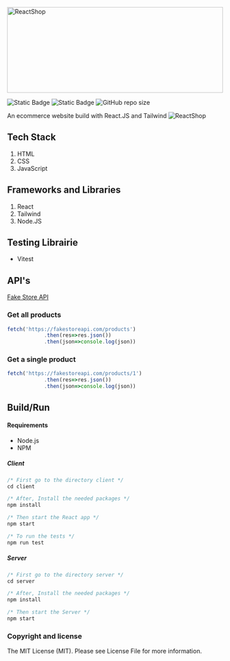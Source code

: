 <img src='https://github.com/LeeBingler/ReactShop/assets/98109693/7f507a9b-7356-42f6-a1e2-98f2ae02514c' alt='ReactShop' width='100%' height='200px'/>

![Static Badge](https://img.shields.io/badge/dependencies-NPM-black)
![Static Badge](https://img.shields.io/badge/license-MIT-red)
![GitHub repo size](https://img.shields.io/github/repo-size/LeeBingler/ReactShop)

An ecommerce website build with React.JS and Tailwind 
![ReactShop](https://github.com/LeeBingler/ReactShop/assets/98109693/2170feb3-5dcc-43d3-aa65-baeca7f81962)

## Tech Stack
1. HTML
2. CSS
3. JavaScript

## Frameworks and Libraries
1. React
2. Tailwind
3. Node.JS

## Testing Librairie
- Vitest

## API's
[Fake Store API](https://fakestoreapi.com/)

### Get all products
```javascript
fetch('https://fakestoreapi.com/products')
            .then(res=>res.json())
            .then(json=>console.log(json))
```

### Get a single product
```javascript
fetch('https://fakestoreapi.com/products/1')
            .then(res=>res.json())
            .then(json=>console.log(json))
```

## Build/Run

#### Requirements

- Node.js
- NPM

##### Client
```javascript
/* First go to the directory client */
cd client

/* After, Install the needed packages */
npm install

/* Then start the React app */
npm start

/* To run the tests */
npm run test

```

##### Server
```javascript
/* First go to the directory server */
cd server

/* After, Install the needed packages */
npm install

/* Then start the Server */
npm start

```

### Copyright and license

The MIT License (MIT). Please see License File for more information.
